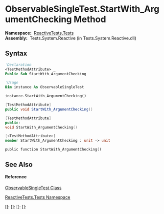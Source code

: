 # ObservableSingleTest.StartWith\_ArgumentChecking Method

**Namespace:**  [ReactiveTests.Tests](ReactiveTests.Tests\ReactiveTests.Tests.md)  
**Assembly:**  Tests.System.Reactive (in Tests.System.Reactive.dll)

## Syntax

```vb
'Declaration
<TestMethodAttribute> _
Public Sub StartWith_ArgumentChecking
```

```vb
'Usage
Dim instance As ObservableSingleTest

instance.StartWith_ArgumentChecking()
```

```csharp
[TestMethodAttribute]
public void StartWith_ArgumentChecking()
```

```c++
[TestMethodAttribute]
public:
void StartWith_ArgumentChecking()
```

```fsharp
[<TestMethodAttribute>]
member StartWith_ArgumentChecking : unit -> unit 
```

```jscript
public function StartWith_ArgumentChecking()
```

## See Also

#### Reference

[ObservableSingleTest Class](ObservableSingleTest\ObservableSingleTest.md)

[ReactiveTests.Tests Namespace](ReactiveTests.Tests\ReactiveTests.Tests.md)

[]: 
[]: 
[]: 
[]: 